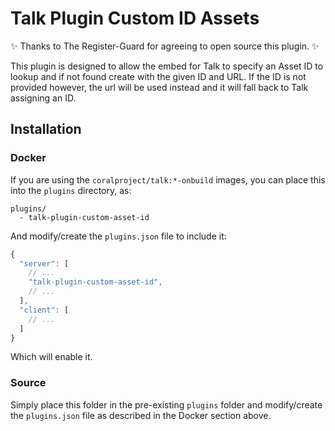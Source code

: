 # Talk Plugin Custom ID Assets

:sparkles: Thanks to The Register-Guard for agreeing to open source this plugin.  :sparkles:

This plugin is designed to allow the embed for Talk to specify an Asset ID to
lookup and if not found create with the given ID and URL. If the ID is not
provided however, the url will be used instead and it will fall back to Talk
assigning an ID.

## Installation

### Docker

If you are using the `coralproject/talk:*-onbuild` images, you can place this
into the `plugins` directory, as:

```
plugins/
  - talk-plugin-custom-asset-id
```

And modify/create the `plugins.json` file to include it:

```js
{
  "server": [
    // ...
    "talk-plugin-custom-asset-id",
    // ...
  ],
  "client": [
    // ...
  ]
}
```

Which will enable it.

### Source

Simply place this folder in the pre-existing `plugins` folder and modify/create
the `plugins.json` file as described in the Docker section above.
